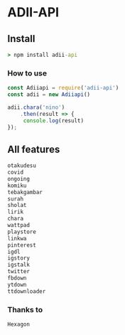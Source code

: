 # ADII-API

## Install
```cmd
> npm install adii-api
```

### How to use
```js
const Adiiapi = require('adii-api')
const adii = new Adiiapi()

adii.chara('nino')
    .then(result => {
     console.log(result)
});
```

## All features
```markdown
otakudesu
covid
ongoing
komiku
tebakgambar
surah
sholat
lirik
chara
wattpad
playstore
linkwa
pinterest
igdl
igstory
igstalk
twitter
fbdown
ytdown
ttdownloader
```

### Thanks to
`Hexagon`
